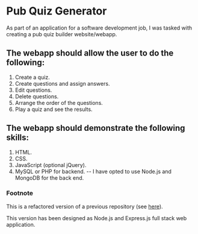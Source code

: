 # Pub Quiz Generator

As part of an application for a software development job, I was tasked with creating a pub quiz builder website/webapp.

## The webapp should allow the user to do the following:

1. Create a quiz.
2. Create questions and assign answers.
3. Edit questions.
4. Delete questions.
5. Arrange the order of the questions.
6. Play a quiz and see the results.

## The webapp should demonstrate the following skills:

1. HTML.
2. CSS.
3. JavaScript (optional jQuery).
4. MySQL or PHP for backend. -- I have opted to use Node.js and MongoDB for the back end.

### Footnote

This is a refactored version of a previous repository (see [here](https://github.com/Ross-mc/pub-quiz-builder)).

This version has been designed as Node.js and Express.js full stack web application.
